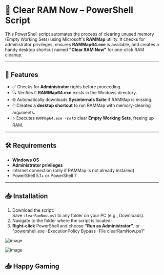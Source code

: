 # 🧠 Clear RAM Now – PowerShell Script

This PowerShell script automates the process of clearing unused memory (Empty Working Sets) using Microsoft's **RAMMap** utility. It checks for administrator privileges, ensures **RAMMap64.exe** is available, and creates a handy desktop shortcut named **"Clear RAM Now"** for one-click RAM cleanup.

---

## 🚀 Features

- ✅ Checks for **Administrator** rights before proceeding.
- 🔍 Verifies if **RAMMap64.exe** exists in the Windows directory.
- 🌐 Automatically downloads **Sysinternals Suite** if RAMMap is missing.
- 🖱️ Creates a **desktop shortcut** to run RAMMap with memory-clearing arguments.
- ⚡ Executes `RAMMap64.exe -Ew` to clear **Empty Working Sets**, freeing up RAM.

---

## 🛠️ Requirements

- **Windows OS**
- **Administrator privileges**
- Internet connection (only if RAMMap is not already installed)
- PowerShell 5.1+ or PowerShell 7

---

## 📥 Installation

1. Download the script:  
   Save `clearRamNow.ps1` to any folder on your PC (e.g., Downloads).
2. Navigate to the folder where the script is located:
3. **Right-click** PowerShell and choose **"Run as Administrator"**.
or "powershell.exe -ExecutionPolicy Bypass -File clearRamNow.ps1"

![image](https://github.com/user-attachments/assets/b0ae7e34-3cb3-4b79-824d-ca8e88499976)

![image](https://github.com/user-attachments/assets/40d28f62-cb77-4207-a0f8-8e5d017eb856)

## 📥 Happy Gaming

